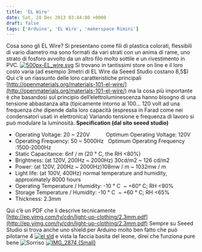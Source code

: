 ```yaml
---
title: 'EL Wire'
date: Sat, 28 Dec 2013 03:44:00 +0000
draft: false
tags: ['Arduino', 'EL Wire', 'makerspace Rimini']
---
```


Cosa sono gli EL Wire? Si presentano come fili di plastica colorati, flessibili di vario diametro ma sono formati da vari strati con un anima di rame, uno strato di fosforo avvolto da un altro filo molto sottile e un rivestimento in PVC. [![500px-EL_wire.svg](http://fablabromagna.org/blog/wp-content/uploads/2014/02/500px-EL_wire.svg_thumb.png "500px-EL_wire.svg")](http://fablabromagna.org/blog/wp-content/uploads/2014/02/500px-EL_wire.svg_.png) Si trovano in tantissimi store on line e il loro costo varia (ad esempio 3metri di EL Wire da Seeed Studio costano 8,5$) Qui c’è un riassunto delle loro caratteristiche principali [http://openmaterials.org/materials-101-el-wire/](http://openmaterials.org/materials-101-el-wire/) ma la cosa più importante è che basandosi sul principio dell’elettroluminescenza hanno bisogno di una tensione abbastanza alta (tipicamente intorno ai 100… 120 volt ad una frequenza che dipende dalla loro capacità (espressa in Farad come nei condensatori usati in elettronica) Variando tensione e frequenza di lavoro si può modulare la luminosità. **Specification (dal sito seeed studio)**

*   Operating Voltage: 20 ~ 220V           Optimum Operating Voltage: 120V
*   Operating Frequency: 50 ~ 5000Hz   Optimum Operating Frequency :1500-2000Hz
*   Static Capacitance: 6nf / m (20 ° C, the RH <80%)
*   Brightness: (at 120V, 200Hz ~ 2000Hz) 30cd/m2 ~ 126 cd/m2
*   Power: (at 120V, 200Hz ~ 2000Hz)108mw / m ~ 1032mw / m
*   Light life: (at 100V, 400Hz) normal temperature and humidity, approximately 8000 hours
*   Operating Temperature / Humidity: -10 ° C  ~ +60° C; RH <90%
*   Storage Temperature / Humidity: -10 ° C  ~ +60 ° C; RH <65%
*   Thickness: 2.3mm

Qui c’è un PDF che li descrive tecnicamente  [http://ep.yimg.com/ty/cdn/light-up-clothing/2.3mm.pdf](http://ep.yimg.com/ty/cdn/light-up-clothing/2.3mm.pdf) Sempre su Seeed Studio si trova anche uno shield per Arduino molto ben fatto che può pilotarne 4 [![el sld](http://fablabromagna.org/blog/wp-content/uploads/2014/02/el-sld.jpg "el sld")](http://www.seeedstudio.com/depot/el-shield-p-1287.html?cPath=81_37 "EL Shield") e vista la faccia basita del leone, direi che funziona pure bene ![Sorriso](http://fablabromagna.org/blog/wp-content/uploads/2014/02/wlEmoticon-smile.png) [![IMG_2874 (Small)](http://fablabromagna.org/blog/wp-content/uploads/2014/02/IMG_2874-Small_thumb.jpg "IMG_2874 (Small)")](http://fablabromagna.org/blog/wp-content/uploads/2014/02/IMG_2874-Small.jpg)